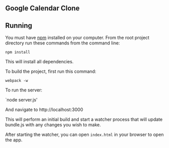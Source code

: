 ## Google Calendar Clone

## Running

You must have [npm](https://www.npmjs.org/) installed on your computer.
From the root project directory run these commands from the command line:

`npm install`

This will install all dependencies.

To build the project, first run this command:

`webpack -w`

To run the server:

`node server.js'

And navigate to http://localhost:3000

This will perform an initial build and start a watcher process that will
update bundle.js with any changes you wish to make.

After starting the watcher, you can open `index.html` in your browser to
open the app.

